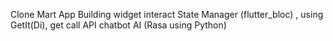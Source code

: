 Clone Mart App 
Building widget interact State Manager (flutter_bloc) , using GetIt(Di), get call API chatbot AI (Rasa using Python)
